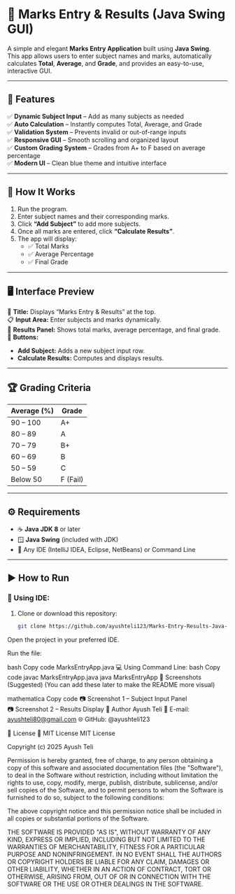 # 🧮 Marks Entry & Results (Java Swing GUI)

A simple and elegant **Marks Entry Application** built using **Java Swing**.  
This app allows users to enter subject names and marks, automatically calculates **Total**, **Average**, and **Grade**, and provides an easy-to-use, interactive GUI.

---

## 🚀 Features

✅ **Dynamic Subject Input** – Add as many subjects as needed  
✅ **Auto Calculation** – Instantly computes Total, Average, and Grade  
✅ **Validation System** – Prevents invalid or out-of-range inputs  
✅ **Responsive GUI** – Smooth scrolling and organized layout  
✅ **Custom Grading System** – Grades from A+ to F based on average percentage  
✅ **Modern UI** – Clean blue theme and intuitive interface  

---

## 🧩 How It Works

1. Run the program.  
2. Enter subject names and their corresponding marks.  
3. Click **“Add Subject”** to add more subjects.  
4. Once all marks are entered, click **“Calculate Results”**.  
5. The app will display:
   - ✅ Total Marks  
   - ✅ Average Percentage  
   - ✅ Final Grade  

---

## 🖥️ Interface Preview

🎨 **Title:** Displays “Marks Entry & Results” at the top.  
📋 **Input Area:** Enter subjects and marks dynamically.  
🧾 **Results Panel:** Shows total marks, average percentage, and final grade.  
🔘 **Buttons:**  
- **Add Subject:** Adds a new subject input row.  
- **Calculate Results:** Computes and displays results.

---

## 🏆 Grading Criteria

| Average (%) | Grade |
|--------------|--------|
| 90 – 100     | A+     |
| 80 – 89      | A      |
| 70 – 79      | B+     |
| 60 – 69      | B      |
| 50 – 59      | C      |
| Below 50     | F (Fail) |

---

## ⚙️ Requirements

- ☕ **Java JDK 8** or later  
- 🪟 **Java Swing** (included with JDK)  
- 🧰 Any IDE (IntelliJ IDEA, Eclipse, NetBeans) or Command Line  

---

## ▶️ How to Run

### 🧠 Using IDE:
1. Clone or download this repository:
   ```bash
   git clone https://github.com/ayushteli123/Marks-Entry-Results-Java-Swing.git
Open the project in your preferred IDE.

Run the file:

bash
Copy code
MarksEntryApp.java
💻 Using Command Line:
bash
Copy code
javac MarksEntryApp.java
java MarksEntryApp
📸 Screenshots (Suggested)
(You can add these later to make the README more visual)

mathematica
Copy code
📷 Screenshot 1 – Subject Input Panel  
📷 Screenshot 2 – Results Display
👤 Author
Ayush Teli
📧 E-mail: ayushteli80@gmail.com
🌐 GitHub: @ayushteli123

🧾 License
📜 MIT License
MIT License

Copyright (c) 2025 Ayush Teli

Permission is hereby granted, free of charge, to any person obtaining a copy of this software and associated documentation files (the "Software"), to deal in the Software without restriction, including without limitation the rights to use, copy, modify, merge, publish, distribute, sublicense, and/or sell copies of the Software, and to permit persons to whom the Software is furnished to do so, subject to the following conditions:

The above copyright notice and this permission notice shall be included in all copies or substantial portions of the Software.

THE SOFTWARE IS PROVIDED "AS IS", WITHOUT WARRANTY OF ANY KIND, EXPRESS OR IMPLIED, INCLUDING BUT NOT LIMITED TO THE WARRANTIES OF MERCHANTABILITY, FITNESS FOR A PARTICULAR PURPOSE AND NONINFRINGEMENT. IN NO EVENT SHALL THE AUTHORS OR COPYRIGHT HOLDERS BE LIABLE FOR ANY CLAIM, DAMAGES OR OTHER LIABILITY, WHETHER IN AN ACTION OF CONTRACT, TORT OR OTHERWISE, ARISING FROM, OUT OF OR IN CONNECTION WITH THE SOFTWARE OR THE USE OR OTHER DEALINGS IN THE SOFTWARE.